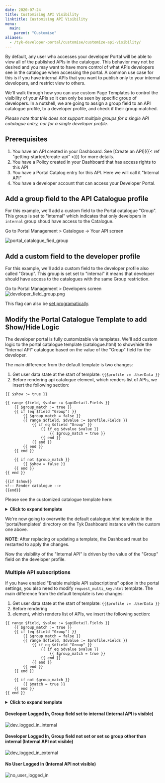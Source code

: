```yaml
---
date: 2020-07-24
title: Customising API Visibility
linktitle: Customising API Visibility
menu:
  main:
    parent: "Customise" 
aliases:
  - /tyk-developer-portal/customise/customize-api-visibility/
---
```


By default, any user who accesses your developer Portal will be able to view all of the published APIs in the catalogue. This behavior may not be desired and you may want to have more control of what APIs developers see in the catalogue when accessing the portal. A common use case for this is if you have internal APIs that you want to publish only to your internal developers, and restrict view to others.

We'll walk through how you can use custom Page Templates to control the visibility of your APIs so it can only be seen by specific group of developers.
In a nutshell, we are going to assign a group field to an API catalogue profile, to a developer profile, and check if their group matched. 

*Please note that this does not support multiple groups for a single API catalogue entry, nor for a single developer profile.* 

## Prerequisites
1. You have an API created in your Dashboard. See [Create an API]({{< ref "getting-started/create-api" >}}) for more details.
2. You have a Policy created in your Dashboard that has access rights to this API
3. You have a Portal Catalog entry for this API. Here we will call it "Internal API"
4. You have a developer account that can access your Developer Portal. 

## Add a group field to the API Catalogue profile

For this example, we'll add a custom field to the Portal catalogue "Group". This group is set to "internal" which indicates that only developers in `internal` group shoud have access to the Catalogue.

Go to Portal Management > Catalogue -> Your API screen

![portal_catalogue_fied_group](/img/dashboard/portal-management/portal_catalogue_field_group.png)


## Add a custom field to the developer profile

For this example, we'll add a custom field to the developer profile also called "Group". This group is set set to "internal" it means that developer should have access to the catalogues with the same Group restriction. 

Go to Portal Management > Developers screen
![developer_field_group.png](/img/dashboard/portal-management/deveoper_field_group.png)


This flag can also be [set programatically](https://tyk.io/docs/tyk-developer-portal/customise/custom-developer-portal/#updating-a-developer-example-adding-custom-fields).


## Modify the Portal Catalogue Template to add Show/Hide Logic

The developer portal is fully customizable via templates. We'll add custom logic to the portal catalogue template (catalogue.html) to show/hide the "Internal API" catalogue based on the value of the "Group" field for the developer.  

The main difference from the default template is two changes:
1. Get user data state at the start of template: `{{$profile := .UserData }}`
2. Before rendering api catalogue element, which renders list of APIs, we insert the following section:
```
{{ $show := true }}

{{ range $field, $value := $apiDetail.Fields }}
	{{ $group_match := true }}
	{{ if (eq $field "Group") }}
		{{ $group_match = false }}
		{{ range $dfield, $dvalue := $profile.Fields }}
			{{ if eq $dfield "Group" }}
				{{ if eq $dvalue $value }}
					{{ $group_match = true }}
				{{ end }}
			{{ end }}
		{{ end }}
	{{ end }}

	{{ if not $group_match }}
		{{ $show = false }}
	{{ end }}
{{ end }}

{{if $show}}
<!-- Render catalogue -->
{{end}}
```
	
Please see the customized catalogue template ​​here​: 

<details>
<summary><b>Click to expand template</b></summary>

```text
{{ define "cataloguePage" }} {{ $org_id := .OrgId}} {{ template "header" .}}
{{ $page := .}}
{{$profile := .UserData }}
<body>
  {{ template "navigation" . }}
  <div>
    <!-- Main content here -->
    <div class="container" style="margin-top:80px;">
      <div class="row">
        <h1>API Catalogue</h1>
      </div>
      {{ if .Error }}
      <div class="row">
        <div class="col-md-7 center">
          <div class="alert alert-danger text-center col-lg-8 col-lg-offset-2 success-page error">Error while loading data</div>
        </div>
      </div>
      {{ end }}
      <div class="row catalogues-list">
        {{$internal := index .UserData.Fields "internal"}}

        {{ if .Data.APIS }} {{ range $index, $apiDetail := .Data.APIS}} {{ if $apiDetail.Show }}

        {{ $show := true }}

        {{ range $field, $value := $apiDetail.Fields }}
          {{ $group_match := true }}
          {{ if (eq $field "Group") }}
            {{ $group_match = false }}
            {{ range $dfield, $dvalue := $profile.Fields }}
              {{ if eq $dfield "Group" }}
                {{ if eq $dvalue $value }}
                  {{ $group_match = true }}
                {{ end }}
              {{ end }}
            {{ end }}
          {{ end }}

          {{ if not $group_match }}
            {{ $show = false }}
          {{ end }}
        {{ end }}

        {{if $show}}
        <div class="col-md-4">
          <h2>
            <span>{{$apiDetail.Name}}</span>
            <span class="badge badge-primary">{{$apiDetail.AuthType}}</span>
          </h2>
          <p>{{$apiDetail.LongDescription | markDown}}</p>
          {{ if $apiDetail.Documentation }}
          <a href="{{ $page.PortalRoot }}apis/{{$apiDetail.Documentation}}/documentation/" class="btn btn-info catalogue">
          <span class="glyphicon glyphicon-book" aria-hidden="true"></span>&nbsp; View documentation
          </a>
          <br/>
          {{ end }}
          {{if eq $apiDetail.Version "" }}
          {{if eq $apiDetail.IsKeyless false}}
          <a href="{{if $page.PortalConfig.EnableMultiSelection}}{{ $page.PortalRoot }}member/apis/request?policy_id={{$apiDetail.APIID}}{{else}}{{ $page.PortalRoot }}member/apis/{{$apiDetail.APIID}}/request{{end}}" class="btn btn-success catalogue">
          <span class="glyphicon glyphicon-ok-sign" aria-hidden="true"></span>&nbsp; Request an API key
          </a>
          {{ end }}
          {{ else }}
          {{if eq $apiDetail.IsKeyless false}}
          <a href="{{if $page.PortalConfig.EnableMultiSelection}}{{ $page.PortalRoot }}member/policies/request?policy_id={{$apiDetail.PolicyID}}{{else}}{{ $page.PortalRoot }}member/policies/{{$apiDetail.PolicyID}}/request{{end}}" class="btn btn-success catalogue">
          <span class="glyphicon glyphicon-ok-sign" aria-hidden="true"></span>&nbsp; Request an API key
          </a>
          {{ end }}
          {{ end }}
        </div>
        {{ end }}
        {{ end }} {{ end }}
      </div>
      {{ else }}
      <div class="row">
        <p>
          <em>It looks like there are no APIs in the Catalogue.</em>
        </p>
      </div>
      {{ end }}
    </div>
  </div>
  {{ template "footer" .}}
  </div>
  <!-- /container -->
  {{ template "scripts" .}}
</body>
</html>
{{ end }}


```
</details>

We're now going to overwrite the default catalogue.html template in the 'portal/templates' directory on the Tyk Dashboard instance with the custom one above.

**NOTE**: After replacing or updating a template, the Dashboard must be restarted to apply the changes.

Now the visibility of the "Internal API" is driven by the value of the "Group" field on the developer profile.

### Multiple API subscriptions
If you have enabled "Enable multiple API subscriptions" option in the portal settings, you also need to modify `request_multi_key.html` template. 
The main difference from the default template is two changes:
1. Get user data state at the start of template: `{{$profile := .UserData }}`
2. Before rendering <li> element, which renders list of APIs, we insert the following section:
```
{{ range $field, $value := $apiDetail.Fields }}
	{{ $group_match := true }}
	{{ if (eq $field "Group") }}
		{{ $group_match = false }}
		{{ range $dfield, $dvalue := $profile.Fields }}
			{{ if eq $dfield "Group" }}
				{{ if eq $dvalue $value }}
					{{ $group_match = true }}
				{{ end }}
			{{ end }}
		{{ end }}
	{{ end }}

	{{ if not $group_match }}
		{{ $match = true }}
	{{ end }}
{{ end }}
```

<details>
<summary><b>Click to expand template</b></summary>

```text
{{ define "requestMultiKey" }} {{ template "header" .}}
{{$catalogue := .Catalogue}}
{{$catalogues := .Catalogues}}
{{$key := .Key}}
{{$modifyKey := false}}
{{$addKey := true}}
{{if .Key}}{{$modifyKey = true}}{{$addKey = false}}{{end}}
{{$profile := .UserData }}
<body>
  <div>
    <div class="page-header">
      <div class="page-header-container">
        <div class="title text-center">
          {{ if .Key }}
          <h1>Modify API Key</h1>
          {{ else }}
          <h1>Request API Key</h1>
          {{ end }}
        </div>
      </div>
    </div>
    <div
      class="container content-wrapper key-request-flow-wrapper"
      data-fixed-api="{{$catalogue}}"
      data-key-req-fields-length="{{len .PortalConfig.KeyRequestFields}}"
    >
      <div class="row text-center">
        <div class="col-lg-12 text-center">
          {{ if .Error }}
          <div class="alert alert-danger">
            {{.Error}}
          </div>
          {{ end }}
          {{ if not .DenyRequest }}
          <ol class="breadcrumb">
            <li class="cogs active "><a href="#choose-api" data-toggle="tab" aria-controls="choose-api" role="tab" title="Select API">Select API</a></li>
            <li class="info disabled"><a href="#details" data-toggle="tab" aria-controls="details" role="tab" title="Enter details">Enter details</a></li>
            <li class="check "><a href="#complete" data-toggle="tab" aria-controls="complete" role="tab" title="Complete">Final step</a></li>
          </ol>
          {{ end }}
        </div>
      </div>
      {{ if not .DenyRequest }}
      <form action="" method="POST" enctype="multipart/form-data">
        <div class="alert alert-danger no-items-error" style="display: none">
          You need to select at least an API for a key.
        </div>
        <div class="choose-api-wrapper auth-apis text-center">
          <div class="selectable-list-component">
            <h3 class="selected-items-title text-left">Selected APIs</h3>
            {{if .Key}}
            <p class="text-left"> List of APIs the key access</p>
            {{else}}
            <p class="text-left"> List of APIs the key will be generated for </p>
            {{end}}
            <div class="alert alert-info no-selected-api-msg">No selected APIs</div>
            <ol class="selected-items items-list list-group">
              {{range $index, $cat := $catalogues}}
              <li
                class="list-group-item item active clickable-item"
                data-auth-type="{{$cat.AuthType}}"
                data-use-certificate="{{$cat.UseCertificate}}"
              >
                <div class="details-container">
                  <input type="checkbox" name="apply_policies[]" checked="checked" value="{{$cat.PolicyID}}" />
                  <button type="button" class="btn btn-success add-item-btn"><span class="fa fa-check"></span>
                  <br>Select API</button>
                  <button type="button" class="btn btn-danger remove-item-btn"><span class="fa fa-times"></span>
                  <br>Remove API</button>
                  <span class="item-title">{{$cat.Name}}</span>
                  <span class="badge badge-primary">{{$cat.AuthType}}</span>
                </div>
              </li>
              {{end}}
            </ol>
            <h3 class="text-left">Available APIs to connect</h3>
            <p class="text-left">List of APIs availble for key request. Once an API is selected the entire list is filtered by the selected APIs authentication type.</p>
            <div class="alert alert-info no-available-apis-msg">No APIs available for selection</div>
            <ol class="selectable-list items-list list-group">
              {{$authType := $catalogue.AuthType}}
              {{ range $index, $apiDetail := .APIS}}
              {{ if $apiDetail.Show }}
              {{ if ne $apiDetail.AuthType "oauth"}}

              {{ $match := false }}
              {{ range $cid, $cat := $catalogues }}
                {{if eq $apiDetail.PolicyID $cat.PolicyID}}
                  {{ $match = true }}
                {{end}}
              {{end}}

              {{ range $field, $value := $apiDetail.Fields }}
                {{ $group_match := true }}
                {{ if (eq $field "Group") }}
                  {{ $group_match = false }}
                  {{ range $dfield, $dvalue := $profile.Fields }}
                    {{ if eq $dfield "Group" }}
                      {{ if eq $dvalue $value }}
                        {{ $group_match = true }}
                      {{ end }}
                    {{ end }}
                  {{ end }}
                {{ end }}

                {{ if not $group_match }}
                  {{ $match = true }}
                {{ end }}
              {{ end }}

              {{ if and (ne $match true) (or $addKey (eq $apiDetail.AuthType $authType)) }}
                <li
                  class="list-group-item item clickable-item"
                  data-id="{{$apiDetail.PolicyID}}"
                  data-auth-type="{{$apiDetail.AuthType}}"
                  data-use-certificate="{{$apiDetail.UseCertificate}}"
                  style="{{if ne $apiDetail.AuthType $authType }}display:none{{end}}"
                >
                <div class="details-container">
                  <input type="checkbox" name="apply_policies[]" value="{{$apiDetail.PolicyID}}" />
                  <button type="button" class="btn btn-success add-item-btn"><span class="fa fa-check"></span>
                  <br>Select API</button>
                  <button type="button" class="btn btn-danger remove-item-btn"><span class="fa fa-times"></span>
                  <br>Remove API</button>
                  <span class="item-title">{{$apiDetail.Name}}</span>
                  <span class="badge badge-primary">{{$apiDetail.AuthType}}</span>
                </div>
              </li>
              {{end}}
              {{end}}
              {{end}}
              {{end}}
            </ol>
          </div>
          <ul class="list-inline">
            <li class="pull-left">
              <a href="{{ .PortalRoot }}apis/" class="btn btn-success outline">Back to Api Catalogue</a>
            </li>
            <li class="pull-right">
              <button type="button" class="btn btn-success next-auth-step" style="display: none">Save and continue</button>
              <button type="submit" class="btn btn-success request-key-btn req-key-btn-first-step" style="display: none">Request key</button>
            </li>
          </ul>
        </div>
        <div class="request-key-form">
          <input type="hidden" name="csrf_token" value="{{ .Token }}">
          {{if gt (len .PortalConfig.KeyRequestFields) 0 }}
          <h3 class="text-left">Key request form</h3>
          {{ range $fieldname := .PortalConfig.KeyRequestFields }}
          <div class="form-group">
            <label for="{{$fieldname}}">{{$fieldname}}</label>
            <input type="text" class="form-control" id="{{$fieldname}}" name="{{$fieldname}}" placeholder="">
          </div>
          {{ end }}
          {{ end }}
          {{ if $catalogue }}
          <div class="jwt-form" style="display: none">
            <h3 class="text-left">JWT secret</h3>
            <div class="form-group">
              <p>
                This API is configured to validate against JSON Web Tokens, in order for this to work, we will need to know your HMAC Secret OR a valid RSA public key, please enter this below as part of your key request.
              </p>
              <label>Signature validation key:</label>
              <textarea rows="10" class="form-control" id="jwt_secret" name="jwt_secret" placeholder="" value="" style="font-family: monospace;"></textarea>
            </div>
          </div>
          <div class="use-certificate-form" style="display: none">
            <h3 class="text-left">Certificate</h3>
            <div class="form-group">
          	  <label>Upload your public client certificate in PEM format:</label>
          	  <textarea rows="10" class="form-control" id="certificate_upload" name="certificate" placeholder="" value="" style="font-family: monospace;"></textarea>
        	  </div>
          </div>
          {{ end }}
          <ul class="list-inline">
            <li class="pull-left">
              <button type="button" class="btn btn-success prev-auth-step outline">Back to Apis list</button>
            </li>
            <li class="pull-right">
              {{if $addKey}}
              <button type="submit" class="btn btn-success request-key-btn">Request key</button>
              {{else}}
              <button type="submit" class="btn btn-success request-key-btn">Request key changes</button>
              {{end}}
            </li>
          </ul>
        </div>
      </form>
      {{ end }}
    </div>
  </div>
  {{ template "navigation" . }}
  {{ template "footer" .}}
  <!-- /container -->
  {{ template "scripts" .}}
</body>
</html>
{{ end }}
```
</details>

#### Developer Logged In, Group field set to internal (Internal API is visible)
![dev_logged_in_internal](/img/dashboard/portal-management/dev_logged_in_internal.jpg)

#### Developer Logged In, Group field not set or set so group other than internal (Internal API not visible)
![dev_logged_in_external](/img/dashboard/portal-management/dev_logged_in_external.jpg)

#### No User Logged In (Internal API not visible)
![no_user_logged_in](/img/dashboard/portal-management/no_user_logged_in.jpg)
